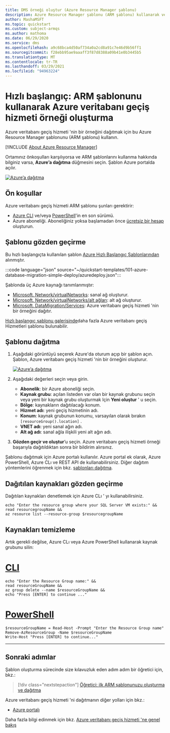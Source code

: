 ```yaml
---
title: DMS örneği oluştur (Azure Resource Manager şablonu)
description: Azure Resource Manager şablonu (ARM şablonu) kullanarak veritabanı geçiş hizmeti oluşturmayı öğrenin.
author: MashaMSFT
ms.topic: quickstart
ms.custom: subject-armqs
ms.author: mathoma
ms.date: 06/29/2020
ms.service: dms
ms.openlocfilehash: a9c68bca4d50af734a0a2cd8a91c7e46d9b56ff1
ms.sourcegitcommit: f28ebb95ae9aaaff3f87d8388a09b41e0b3445b5
ms.translationtype: MT
ms.contentlocale: tr-TR
ms.lasthandoff: 03/29/2021
ms.locfileid: "94963224"
---
```

# <a name="quickstart-create-instance-of-azure-database-migration-service-using-arm-template"></a>Hızlı başlangıç: ARM şablonunu kullanarak Azure veritabanı geçiş hizmeti örneği oluşturma

Azure veritabanı geçiş hizmeti 'nin bir örneğini dağıtmak için bu Azure Resource Manager şablonunu (ARM şablonu) kullanın. 

[!INCLUDE [About Azure Resource Manager](../../includes/resource-manager-quickstart-introduction.md)]

Ortamınız önkoşulları karşılıyorsa ve ARM şablonlarını kullanma hakkında bilginiz varsa, **Azure’a dağıtma** düğmesini seçin. Şablon Azure portalda açılır.

[![Azure’a dağıtma](../media/template-deployments/deploy-to-azure.svg)](https://portal.azure.com/#create/Microsoft.Template/uri/https%3a%2f%2fraw.githubusercontent.com%2fAzure%2fazure-quickstart-templates%2fmaster%2f101-azure-database-migration-simple-deploy%2fazuredeploy.json)

## <a name="prerequisites"></a>Ön koşullar

Azure veritabanı geçiş hizmeti ARM şablonu şunları gerektirir: 

- [Azure CLI](/cli/azure/install-azure-cli) ve/veya [PowerShell](/powershell/scripting/install/installing-powershell)'in en son sürümü. 
- Azure aboneliği. Aboneliğiniz yoksa başlamadan önce [ücretsiz bir hesap](https://azure.microsoft.com/free/?WT.mc_id=A261C142F) oluşturun.

## <a name="review-the-template"></a>Şablonu gözden geçirme

Bu hızlı başlangıçta kullanılan şablon [Azure Hızlı Başlangıç Şablonlarından](https://azure.microsoft.com/resources/templates/101-azure-database-migration-simple-deploy/) alınmıştır.

:::code language="json" source="~/quickstart-templates/101-azure-database-migration-simple-deploy/azuredeploy.json":::

Şablonda üç Azure kaynağı tanımlanmıştır: 

- [Microsoft. Network/virtualNetworks](/azure/templates/microsoft.network/virtualnetworks): sanal ağ oluşturur. 
- [Microsoft. Network/virtualNetworks/alt ağları](/azure/templates/microsoft.network/virtualnetworks/subnets): alt ağ oluşturur. 
- [Microsoft. DataMigration/Services](/azure/templates/microsoft.datamigration/services): Azure veritabanı geçiş hizmeti 'nin bir örneğini dağıtır. 

[Hızlı başlangıç şablonu galerisinde](https://azure.microsoft.com/resources/templates/?resourceType=Microsoft.Datamigration&pageNumber=1&sort=Popular)daha fazla Azure veritabanı geçiş Hizmetleri şablonu bulunabilir.


## <a name="deploy-the-template"></a>Şablonu dağıtma

1. Aşağıdaki görüntüyü seçerek Azure'da oturum açıp bir şablon açın. Şablon, Azure veritabanı geçiş hizmeti 'nin bir örneğini oluşturur. 

   [![Azure’a dağıtma](../media/template-deployments/deploy-to-azure.svg)](https://portal.azure.com/#create/Microsoft.Template/uri/https%3a%2f%2fraw.githubusercontent.com%2fAzure%2fazure-quickstart-templates%2fmaster%2f101-azure-database-migration-simple-deploy%2fazuredeploy.json)

2. Aşağıdaki değerleri seçin veya girin.

    * **Abonelik**: bir Azure aboneliği seçin.
    * **Kaynak grubu**: açılan listeden var olan bir kaynak grubunu seçin veya yeni bir kaynak grubu oluşturmak Için **Yeni oluştur** ' u seçin. 
    * **Bölge**: kaynakların dağıtılacağı konum.
    * **Hizmet adı**: yeni geçiş hizmetinin adı.
    * **Konum**: kaynak grubunun konumu, varsayılan olarak bırakın `[resourceGroup().location]` .
    * **VNET adı**: yeni sanal ağın adı.
    * **Alt ağ adı**: sanal ağla ilişkili yeni alt ağın adı.



3. **Gözden geçir ve oluştur**’u seçin. Azure veritabanı geçiş hizmeti örneği başarıyla dağıtıldıktan sonra bir bildirim alırsınız. 


Şablonu dağıtmak için Azure portalı kullanılır. Azure portal ek olarak, Azure PowerShell, Azure CLı ve REST API de kullanabilirsiniz. Diğer dağıtım yöntemlerini öğrenmek için bkz. [şablonları dağıtma](../azure-resource-manager/templates/deploy-powershell.md).

## <a name="review-deployed-resources"></a>Dağıtılan kaynakları gözden geçirme

Dağıtılan kaynakları denetlemek için Azure CLı ' yı kullanabilirsiniz. 


```azurecli-interactive
echo "Enter the resource group where your SQL Server VM exists:" &&
read resourcegroupName &&
az resource list --resource-group $resourcegroupName 
```


## <a name="clean-up-resources"></a>Kaynakları temizleme

Artık gerekli değilse, Azure CLı veya Azure PowerShell kullanarak kaynak grubunu silin:

# <a name="cli"></a>[CLI](#tab/CLI)

```azurecli-interactive
echo "Enter the Resource Group name:" &&
read resourceGroupName &&
az group delete --name $resourceGroupName &&
echo "Press [ENTER] to continue ..."
```

# <a name="powershell"></a>[PowerShell](#tab/PowerShell)

```azurepowershell-interactive
$resourceGroupName = Read-Host -Prompt "Enter the Resource Group name"
Remove-AzResourceGroup -Name $resourceGroupName
Write-Host "Press [ENTER] to continue..."
```

---

## <a name="next-steps"></a>Sonraki adımlar

Şablon oluşturma sürecinde size kılavuzluk eden adım adım bir öğretici için, bkz.:

> [!div class="nextstepaction"]
> [ Öğretici: ilk ARM şablonunuzu oluşturma ve dağıtma](../azure-resource-manager/templates/template-tutorial-create-first-template.md)

Azure veritabanı geçiş hizmeti 'ni dağıtmanın diğer yolları için bkz.: 
- [Azure portalı](quickstart-create-data-migration-service-portal.md)

Daha fazla bilgi edinmek için bkz. [Azure veritabanı geçiş hizmeti 'ne genel bakış](dms-overview.md)